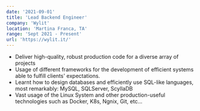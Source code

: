 ```yaml
---
date: '2021-09-01'
title: 'Lead Backend Engineer'
company: 'Wylit'
location: 'Martina Franca, TA'
range: 'Sept 2021 - Present'
url: 'https://wylit.it/'
---
```


- Deliver high-quality, robust production code for a diverse array of projects
- Usage of different frameworks for the development of efficient systems able to fulfill clients' expectations.
- Learnt how to design databases and efficiently use SQL-like languages, most remarkably: MySQL, SQLServer, ScyllaDB
- Vast usage of the Linux System and other production-useful technologies such as Docker, K8s, Ngnix, Git, etc...
